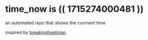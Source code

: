 # time_now is (( 1715274000481 ))

an automated repo that shows the currnent time

inspired by [breakingheatmap](https://github.com/breakingheatmap/breakingheatmap)
